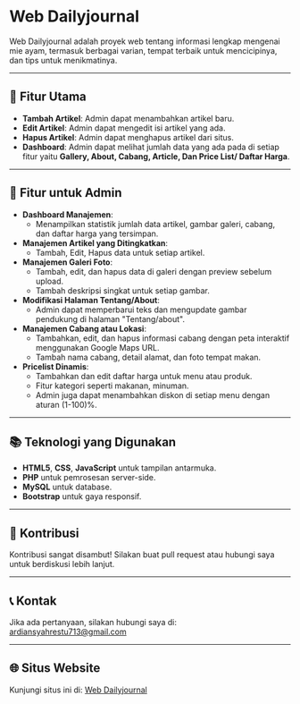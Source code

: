# Web Dailyjournal

Web Dailyjournal adalah proyek web tentang informasi lengkap mengenai mie ayam, termasuk berbagai varian, tempat terbaik untuk mencicipinya, dan tips untuk menikmatinya.

---

## 🚀 Fitur Utama

- **Tambah Artikel**: Admin dapat menambahkan artikel baru.
- **Edit Artikel**: Admin dapat mengedit isi artikel yang ada.
- **Hapus Artikel**: Admin dapat menghapus artikel dari situs.
- **Dashboard**: Admin dapat melihat jumlah data yang ada pada di setiap fitur yaitu **Gallery, About, Cabang, Article, Dan Price List/ Daftar Harga**.

---

## 🎨 Fitur untuk Admin
- **Dashboard Manajemen**:
  - Menampilkan statistik jumlah data artikel, gambar galeri, cabang, dan daftar harga yang tersimpan.
- **Manajemen Artikel yang Ditingkatkan**:
  - Tambah, Edit, Hapus data untuk setiap artikel.
- **Manajemen Galeri Foto**:
  - Tambah, edit, dan hapus data di galeri dengan preview sebelum upload.
  - Tambah deskripsi singkat untuk setiap gambar.
- **Modifikasi Halaman Tentang/About**:
  - Admin dapat memperbarui teks dan mengupdate gambar pendukung di halaman "Tentang/about".
- **Manajemen Cabang atau Lokasi**:
  - Tambahkan, edit, dan hapus informasi cabang dengan peta interaktif menggunakan Google Maps URL.
  - Tambah nama cabang, detail alamat, dan foto tempat makan.
- **Pricelist Dinamis**:
  - Tambahkan dan edit daftar harga untuk menu atau produk.
  - Fitur kategori seperti makanan, minuman.
  - Admin juga dapat menambahkan diskon di setiap menu dengan aturan (1-100)%.

---

## 📚 Teknologi yang Digunakan

- **HTML5**, **CSS**, **JavaScript** untuk tampilan antarmuka.
- **PHP** untuk pemrosesan server-side.
- **MySQL** untuk database.
- **Bootstrap** untuk gaya responsif.

---

## 🤝 Kontribusi

Kontribusi sangat disambut! Silakan buat pull request atau hubungi saya untuk berdiskusi lebih lanjut.

---

## 📞 Kontak

Jika ada pertanyaan, silakan hubungi saya di: ardiansyahrestu713@gmail.com

---

## 🌐 Situs Website

Kunjungi situs ini di: [Web Dailyjournal](http://restudailyjournal.free.nf/)